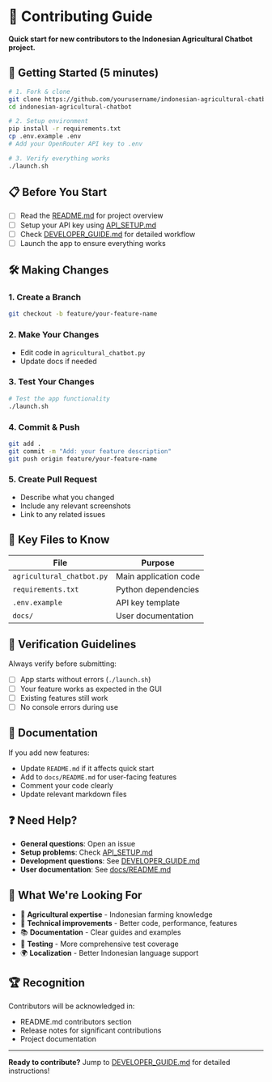 # 🤝 Contributing Guide

**Quick start for new contributors to the Indonesian Agricultural Chatbot project.**

## 🚀 Getting Started (5 minutes)

```bash
# 1. Fork & clone
git clone https://github.com/yourusername/indonesian-agricultural-chatbot.git
cd indonesian-agricultural-chatbot

# 2. Setup environment
pip install -r requirements.txt
cp .env.example .env
# Add your OpenRouter API key to .env

# 3. Verify everything works
./launch.sh
```

## 📋 Before You Start

- [ ] Read the [README.md](README.md) for project overview
- [ ] Setup your API key using [API_SETUP.md](API_SETUP.md)
- [ ] Check [DEVELOPER_GUIDE.md](DEVELOPER_GUIDE.md) for detailed workflow
- [ ] Launch the app to ensure everything works

## 🛠️ Making Changes

### 1. Create a Branch
```bash
git checkout -b feature/your-feature-name
```

### 2. Make Your Changes
- Edit code in `agricultural_chatbot.py`
- Update docs if needed

### 3. Test Your Changes
```bash
# Test the app functionality
./launch.sh
```

### 4. Commit & Push
```bash
git add .
git commit -m "Add: your feature description"
git push origin feature/your-feature-name
```

### 5. Create Pull Request
- Describe what you changed
- Include any relevant screenshots
- Link to any related issues

## 📁 Key Files to Know

| File | Purpose |
|------|---------|
| `agricultural_chatbot.py` | Main application code |
| `requirements.txt` | Python dependencies |
| `.env.example` | API key template |
| `docs/` | User documentation |

## 🧪 Verification Guidelines

Always verify before submitting:
- [ ] App starts without errors (`./launch.sh`)
- [ ] Your feature works as expected in the GUI
- [ ] Existing features still work
- [ ] No console errors during use

## 📝 Documentation

If you add new features:
- Update `README.md` if it affects quick start
- Add to `docs/README.md` for user-facing features
- Comment your code clearly
- Update relevant markdown files

## ❓ Need Help?

- **General questions**: Open an issue
- **Setup problems**: Check [API_SETUP.md](API_SETUP.md)
- **Development questions**: See [DEVELOPER_GUIDE.md](DEVELOPER_GUIDE.md)
- **User documentation**: See [docs/README.md](docs/README.md)

## 🎯 What We're Looking For

- 🌾 **Agricultural expertise** - Indonesian farming knowledge
- 🔧 **Technical improvements** - Better code, performance, features
- 📚 **Documentation** - Clear guides and examples
- 🧪 **Testing** - More comprehensive test coverage
- 🌍 **Localization** - Better Indonesian language support

## 🏆 Recognition

Contributors will be acknowledged in:
- README.md contributors section
- Release notes for significant contributions
- Project documentation

---

**Ready to contribute?** Jump to [DEVELOPER_GUIDE.md](DEVELOPER_GUIDE.md) for detailed instructions!
